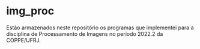 # img_proc
Estão armazenados neste repositório os programas que implementei para a disciplina de Processamento de Imagens no período 2022.2 da COPPE/UFRJ.
